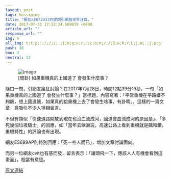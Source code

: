 ```yaml
---
layout: post
tags: Gossiping
title: "網友a8872937的提問引網路世界注目。"
date: 2017-07-31 17:53:24.569839 +0800
article_url: ""
response_url: ""
img: h
all_img: t;t;p;:;/;/;i;.;i;m;g;u;r;.;c;o;m;/;/;2;w;R;Y;L;j;W;.;j;p;g
push: 38
boo: 3
neutral: 13
---
```


<figure>
<img src="h" alt="image">
<figcaption>
[問卦] 如果重機真的上國道了 會發生什麼事？
</figcaption>
</figure>



隨口一問，引網友瘋狂討論？在2017年7月28日，時間12點39分19秒，一句「如果重機真的上國道了 會發生什麼事？」當標題，內容寫著：「平常重機在平路嫌不夠飆，想上國道飆，如果真的給重機上去了會發生啥事，有卦嗎」，這樣的一篇文章，竟吸引不少人爭相留言。

不但有類似「快速道路開放到現在也沒血流成河，國道會血流成河的原因是」、「多死幾個垃圾騎士」的回應，如「當年去歐洲玩，高速公路上看到重機就是飆和鑽，重機特性」的評論也有出現。

網友ES699AP則特別回應：「死一些人而已」，增加文章討論面向。

而另一位網友cvit也有感而發，留言表示：「讓頭飛一下，應該人人有機會看到這畫面」，相當有意思。

<a href = "https://www.ptt.cc/bbs/Gossiping/M.1501216761.A.F78.html">原文連結</a>

